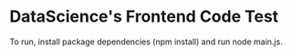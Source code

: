 DataScience's Frontend Code Test
==================
To run, install package dependencies (npm install) and run node main.js.
